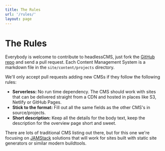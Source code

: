 ```yaml
---
title: The Rules
url: '/rules/'
layout: page
---
```


# The Rules

Everybody is welcome to contribute to headlessCMS, just fork the [GitHub repo](https://github.com/netlify/headlessCMS#forkdestinationbox) and send a pull request. Each Content Management System is a markdown file in the `site/content/projects` directory.

We'll only accept pull requests adding new CMSs if they follow the following rules:

- **Serverless:** No run time dependency. The CMS should work with sites that can be delivered straight from a CDN and hosted in places like S3, Netlify or GitHub Pages.
- **Stick to the format:** Fill out all the same fields as the other CMS's in source/projects.
- **Short description:** Keep all the details for the body text, keep the description for the overview page short and sweet.

There are lots of traditional CMS listing out there, but for this one we're focusing on [JAMStack](https://www.jamstack.org) solutions that will work for sites built with static site generators or similar modern buildtools.
